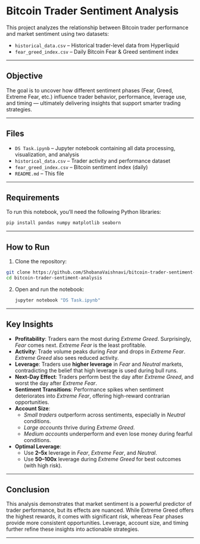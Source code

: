 # Bitcoin Trader Sentiment Analysis

This project analyzes the relationship between Bitcoin trader performance and market sentiment using two datasets:
- `historical_data.csv` – Historical trader-level data from Hyperliquid
- `fear_greed_index.csv` – Daily Bitcoin Fear & Greed sentiment index

---

## Objective

The goal is to uncover how different sentiment phases (Fear, Greed, Extreme Fear, etc.) influence trader behavior, performance, leverage use, and timing — ultimately delivering insights that support smarter trading strategies.

---

## Files

- `DS Task.ipynb` – Jupyter notebook containing all data processing, visualization, and analysis
- `historical_data.csv` – Trader activity and performance dataset
- `fear_greed_index.csv` – Bitcoin sentiment index (daily)
- `README.md` – This file

---

## Requirements

To run this notebook, you’ll need the following Python libraries:

```bash
pip install pandas numpy matplotlib seaborn
```
---

##  How to Run

1. Clone the repository:
  ```bash
  git clone https://github.com/ShobanaVaishnavi/bitcoin-trader-sentiment-analysis.git
  cd bitcoin-trader-sentiment-analysis
  ```

2. Open and run the notebook:
   ```bash
   jupyter notebook "DS Task.ipynb"
   ```

---

## Key Insights

- **Profitability**: Traders earn the most during *Extreme Greed*. Surprisingly, *Fear* comes next. *Extreme Fear* is the least profitable.
- **Activity**: Trade volume peaks during *Fear* and drops in *Extreme Fear*. *Extreme Greed* also sees reduced activity.
- **Leverage**: Traders use **higher leverage** in *Fear* and *Neutral* markets, contradicting the belief that high leverage is used during bull runs.
- **Next-Day Effect**: Traders perform best the day after *Extreme Greed*, and worst the day after *Extreme Fear*.
- **Sentiment Transitions**: Performance spikes when sentiment deteriorates into *Extreme Fear*, offering high-reward contrarian opportunities.
- **Account Size**:
  - *Small traders* outperform across sentiments, especially in *Neutral* conditions.
  - *Large accounts* thrive during *Extreme Greed*.
  - *Medium accounts* underperform and even lose money during fearful conditions.
- **Optimal Leverage**:
  - Use **2–5x** leverage in *Fear*, *Extreme Fear*, and *Neutral*.
  - Use **50–100x** leverage during *Extreme Greed* for best outcomes (with high risk).

---

## Conclusion

This analysis demonstrates that market sentiment is a powerful predictor of trader performance, but its effects are nuanced. While Extreme Greed offers the highest rewards, it comes with significant risk, whereas Fear phases provide more consistent opportunities. Leverage, account size, and timing further refine these insights into actionable strategies.

---
